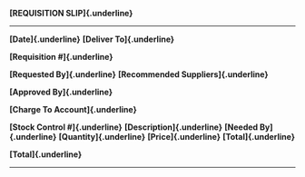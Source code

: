 **[REQUISITION SLIP]{.underline}**

  ------------------------------------- ----------------------------------------- ----------------------------- ---------------------------- ------------------------- -------------------------
  **[Date]{.underline}**                **[Deliver To]{.underline}**                                                                                                   
                                                                                                                                                                       
  **[Requisition \#]{.underline}**                                                                                                                                     
                                                                                                                                                                       
  **[Requested By]{.underline}**        **[Recommended Suppliers]{.underline}**                                                                                        
                                                                                                                                                                       
  **[Approved By]{.underline}**                                                                                                                                        
                                                                                                                                                                       
  **[Charge To Account]{.underline}**                                                                                                                                  
                                                                                                                                                                       
  **[Stock Control \#]{.underline}**    **[Description]{.underline}**             **[Needed By]{.underline}**   **[Quantity]{.underline}**   **[Price]{.underline}**   **[Total]{.underline}**
                                                                                                                                                                       
                                                                                                                                                                       
                                                                                                                                                                       
                                                                                                                                                                       
                                                                                                                                                                       
                                                                                                                                                                       
                                                                                                                                                                       
                                                                                                                                                                       
                                                                                                                                                                       
                                                                                                                                                                       
                                                                                                                                                                       
                                                                                                                                                                       
                                                                                                                                                                       
                                                                                                                                                                       
                                                                                                                                                                       
                                                                                                                                                                       
                                                                                                                                                                       
                                                                                                                                                                       
                                                                                                                                                                       
                                                                                                                                                                       
                                                                                                                                                                       
                                                                                                                                                                       
                                                                                                                                                                       
                                                                                                                                                                       
                                                                                                                                                                       
                                                                                                                                                                       
                                                                                                                                                                       
                                                                                                                                                                       
                                                                                                                                                                       
                                                                                                                                                                       
                                                                                                                                                                       
                                                                                                                                                                       
                                                                                                                                                                       
                                                                                                                                                                       
                                                                                                                                                                       
                                                                                                                                                                       
  **[Total]{.underline}**                                                                                                                                              
                                                                                                                                                                       
  ------------------------------------- ----------------------------------------- ----------------------------- ---------------------------- ------------------------- -------------------------
